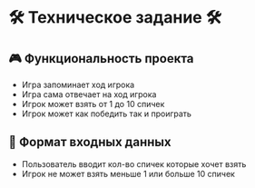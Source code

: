 # 🛠 Техническое задание 🛠
## 🎮 Функциональность проекта
- Игра запоминает ход игрока
- Игра сама отвечает на ход игрока
- Игрок может взять от 1 до 10 спичек
- Игрок может как победить так и проиграть
## 📝 Формат входных данных
- Пользователь вводит кол-во спичек которые хочет взять
- Игрок не может взять меньше 1 или больше 10 спичек
